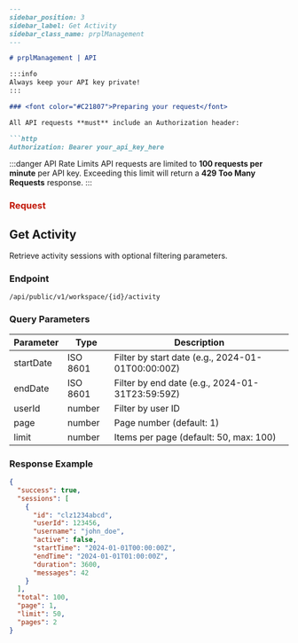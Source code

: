 ````markdown
---
sidebar_position: 3
sidebar_label: Get Activity
sidebar_class_name: prplManagement
---

# prplManagement | API

:::info
Always keep your API key private!
:::

### <font color="#C21807">Preparing your request</font>

All API requests **must** include an Authorization header:

```http
Authorization: Bearer your_api_key_here
````

:::danger API Rate Limits
API requests are limited to **100 requests per minute** per API key. Exceeding this limit will return a **429 Too Many Requests** response.
:::

### <font color="#C21807">Request</font>

## Get Activity

Retrieve activity sessions with optional filtering parameters.

### Endpoint

```text
/api/public/v1/workspace/{id}/activity
```

### Query Parameters

| Parameter | Type     | Description                                       |
| --------- | -------- | ------------------------------------------------- |
| startDate | ISO 8601 | Filter by start date (e.g., 2024-01-01T00:00:00Z) |
| endDate   | ISO 8601 | Filter by end date (e.g., 2024-01-31T23:59:59Z)   |
| userId    | number   | Filter by user ID                                 |
| page      | number   | Page number (default: 1)                          |
| limit     | number   | Items per page (default: 50, max: 100)            |

### Response Example

```json
{
  "success": true,
  "sessions": [
    {
      "id": "clz1234abcd",
      "userId": 123456,
      "username": "john_doe",
      "active": false,
      "startTime": "2024-01-01T00:00:00Z",
      "endTime": "2024-01-01T01:00:00Z",
      "duration": 3600,
      "messages": 42
    }
  ],
  "total": 100,
  "page": 1,
  "limit": 50,
  "pages": 2
}
```
